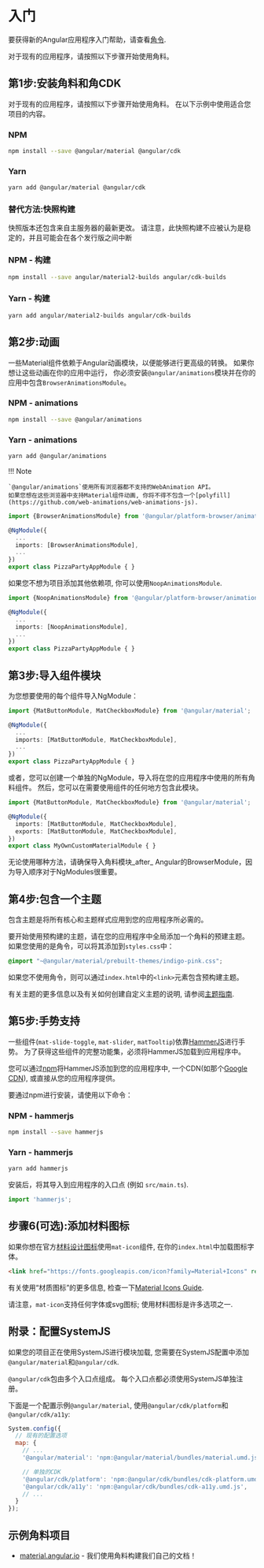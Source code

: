 # 入门

要获得新的Angular应用程序入门帮助，请查看[角令](https://cli.angular.io/).

对于现有的应用程序，请按照以下步骤开始使用角料。

## 第1步:安装角料和角CDK

对于现有的应用程序，请按照以下步骤开始使用角料。
在以下示例中使用适合您项目的内容。

### NPM

```bash
npm install --save @angular/material @angular/cdk
```

### Yarn

```bash
yarn add @angular/material @angular/cdk
```

### 替代方法:快照构建

快照版本还包含来自主服务器的最新更改。
请注意，此快照构建不应被认为是稳定的，并且可能会在各个发行版之间中断

### NPM - 构建

```bash
npm install --save angular/material2-builds angular/cdk-builds
```

### Yarn - 构建

```bash
yarn add angular/material2-builds angular/cdk-builds
```

## 第2步:动画

一些Material组件依赖于Angular动画模块，以便能够进行更高级的转换。
如果你想让这些动画在你的应用中运行， 你必须安装`@angular/animations`模块并在你的应用中包含`BrowserAnimationsModule`。

### NPM - animations

```bash
npm install --save @angular/animations
```

### Yarn - animations

```bash
yarn add @angular/animations
```

!!! Note

    `@angular/animations`使用所有浏览器都不支持的WebAnimation API。
    如果您想在这些浏览器中支持Material组件动画, 你将不得不包含一个[polyfill](https://github.com/web-animations/web-animations-js).

```ts
import {BrowserAnimationsModule} from '@angular/platform-browser/animations';

@NgModule({
  ...
  imports: [BrowserAnimationsModule],
  ...
})
export class PizzaPartyAppModule { }
```

如果您不想为项目添加其他依赖项, 你可以使用`NoopAnimationsModule`.

```ts
import {NoopAnimationsModule} from '@angular/platform-browser/animations';

@NgModule({
  ...
  imports: [NoopAnimationsModule],
  ...
})
export class PizzaPartyAppModule { }
```

## 第3步:导入组件模块

为您想要使用的每个组件导入NgModule：

```ts
import {MatButtonModule, MatCheckboxModule} from '@angular/material';

@NgModule({
  ...
  imports: [MatButtonModule, MatCheckboxModule],
  ...
})
export class PizzaPartyAppModule { }
```

或者，您可以创建一个单独的NgModule，导入将在您的应用程序中使用的所有角料组件。
然后，您可以在需要使用组件的任何地方包含此模块。

```ts
import {MatButtonModule, MatCheckboxModule} from '@angular/material';

@NgModule({
  imports: [MatButtonModule, MatCheckboxModule],
  exports: [MatButtonModule, MatCheckboxModule],
})
export class MyOwnCustomMaterialModule { }
```

无论使用哪种方法，请确保导入角料模块_after_ Angular的BrowserModule，因为导入顺序对于NgModules很重要。

## 第4步:包含一个主题

包含主题是将所有核心和主题样式应用到您的应用程序所必需的。

要开始使用预构建的主题，请在您的应用程序中全局添加一个角料的预建主题。
如果您使用的是角令，可以将其添加到`styles.css`中：

```css
@import "~@angular/material/prebuilt-themes/indigo-pink.css";
```

如果您不使用角令，则可以通过`index.html`中的`<link>`元素包含预构建主题。

有关主题的更多信息以及有关如何创建自定义主题的说明, 请参阅[主题指南](./theming.md).

## 第5步:手势支持

一些组件(`mat-slide-toggle`, `mat-slider`, `matTooltip`)依靠[HammerJS](http://hammerjs.github.io/)进行手势。
为了获得这些组件的完整功能集，必须将HammerJS加载到应用程序中。

您可以通过[npm](https://www.npmjs.com/package/hammerjs)将HammerJS添加到您的应用程序中, 一个CDN(如那个[Google CDN](https://developers.google.com/speed/libraries/#hammerjs)), 或直接从您的应用程序提供。

要通过npm进行安装，请使用以下命令：

### NPM - hammerjs

```bash
npm install --save hammerjs
```

### Yarn - hammerjs

```bash
yarn add hammerjs
```

安装后，将其导入到应用程序的入口点 (例如 `src/main.ts`).

```ts
import 'hammerjs';
```

## 步骤6(可选):添加材料图标

如果你想在官方[材料设计图标](https://material.io/icons/)使用`mat-icon`组件, 在你的`index.html`中加载图标字体。

```html
<link href="https://fonts.googleapis.com/icon?family=Material+Icons" rel="stylesheet">
```

有关使用“材质图标”的更多信息, 检查一下[Material Icons Guide](https://google.github.io/material-design-icons/).

请注意，`mat-icon`支持任何字体或svg图标; 使用材料图标是许多选项之一.

## 附录：配置SystemJS

如果您的项目正在使用SystemJS进行模块加载, 您需要在SystemJS配置中添加`@angular/material`和`@angular/cdk`.

`@angular/cdk`包由多个入口点组成。
每个入口点都必须使用SystemJS单独注册。

下面是一个配置示例`@angular/material`, 使用`@angular/cdk/platform`和`@angular/cdk/a11y`:

```js
System.config({
  // 现有的配置选项
  map: {
    // ...
    '@angular/material': 'npm:@angular/material/bundles/material.umd.js',

    // 单独的CDK
    '@angular/cdk/platform': 'npm:@angular/cdk/bundles/cdk-platform.umd.js',
    '@angular/cdk/a11y': 'npm:@angular/cdk/bundles/cdk-a11y.umd.js',
    // ...
  }
});
```

## 示例角料项目

- [material.angular.io](https://material.angular.io) - 我们使用角料构建我们自己的文档！